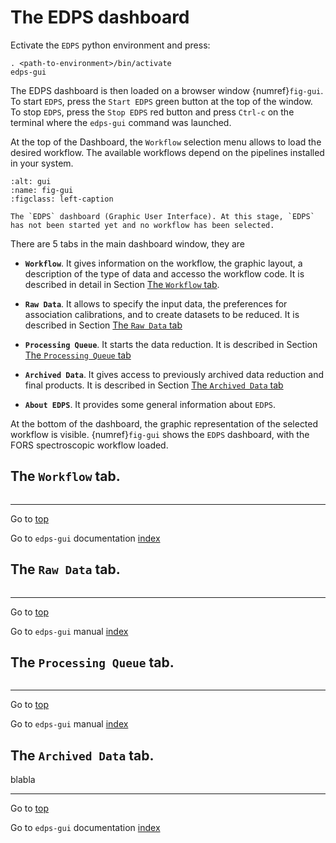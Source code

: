<a name="top"></a>

# The EDPS dashboard

Ectivate the `EDPS` python environment and press:

	. <path-to-environment>/bin/activate 
	edps-gui

The EDPS dashboard is then loaded on a browser window {numref}`fig-gui`. To start `EDPS`, press the
`Start EDPS` green button at the top of the window. To stop `EDPS`,
press the `Stop EDPS` red button and press `Ctrl-c` on the terminal
where the `edps-gui` command was launched.

At the top of the Dashboard, the `Workflow` selection menu allows to
load the desired workflow. The available workflows depend on the
pipelines installed in your system.

```{figure} figures/gui.jpg
:alt: gui
:name: fig-gui
:figclass: left-caption

The `EDPS` dashboard (Graphic User Interface). At this stage, `EDPS`
has not been started yet and no workflow has been selected.

```

There are 5 tabs in the main dashboard window, they are

- **`Workflow`**. It gives information on the workflow, the graphic
  layout, a description of the type of data and accesso the workflow
  code. It is described in detail in Section [The `Workflow` tab](#workflow).

- **`Raw Data`**. It allows to specify the input data, the preferences
  for association calibrations, and to create datasets to be reduced. It
  is described in Section [The `Raw Data` tab](#raw_data)


- **`Processing Queue`**. It starts the data reduction. It is described in
  Section [The `Processing Queue` tab](#processing_queue)

- **`Archived Data`**. It gives access to previously archived data
  reduction and final products. It is described in Section [The `Archived Data` tab](#archived_data)

- **`About EDPS`**. It provides some general information about
  `EDPS`.

At the bottom of the dashboard, the graphic representation of the
selected workflow is visible. {numref}`fig-gui` shows
the `EDPS` dashboard, with the FORS spectroscopic workflow loaded.

<a name="workflow"></a>

## The `Workflow` tab.

```{include} workflow_.md
```
---
Go to [top](#top)

Go to `edps-gui` documentation [index](../edpsgui/index)

<a name="raw_data"></a>
## The `Raw Data` tab.

```{include} raw_data_.md
```

---
Go to [top](#top)

Go to `edps-gui` manual [index](../edpsgui/index)

<a name="processing_queue"></a>
## The `Processing Queue` tab.

```{include} processing_queue_.md
```

---
Go to [top](#top)

Go to `edps-gui` manual [index](./edpsgui/index)


<a name="archived_data"></a>
## The `Archived Data` tab.

blabla

---
Go to [top](#top)

Go to `edps-gui` documentation [index](../edpsgui/index)

